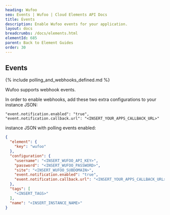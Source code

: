 ```yaml
---
heading: Wufoo
seo: Events | Wufoo | Cloud Elements API Docs
title: Events
description: Enable Wufoo events for your application.
layout: docs
breadcrumbs: /docs/elements.html
elementId: 685
parent: Back to Element Guides
order: 30
---
```


## Events

{% include polling_and_webhooks_defined.md %}

Wufoo supports webhook events.

In order to enable webhooks, add these two extra configurations to your instance JSON:

```
"event.notification.enabled": "true",
"event.notification.callback.url": "<INSERT_YOUR_APPS_CALLBACK_URL>"
```

instance JSON with polling events enabled:

```json
{
  "element": {
    "key": "wufoo"
  },
  "configuration": {
    "username": "<INSERT_WUFOO_API_KEY>",
    "password": "<INSERT_WUFOO_PASSWORD>",
    "site": "<INSERT_WUFOO_SUBDOMAIN>",
    "event.notification.enabled": "true",
    "event.notification.callback.url": "<INSERT_YOUR_APPS_CALLBACK_URL>"
  },
  "tags": [
    "<INSERT_TAGS>"
  ],
  "name": "<INSERT_INSTANCE_NAME>"
}
```
